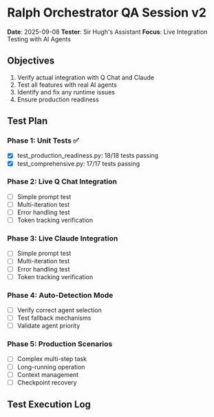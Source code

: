 # Ralph Orchestrator QA Session v2
**Date**: 2025-09-08
**Tester**: Sir Hugh's Assistant
**Focus**: Live Integration Testing with AI Agents

## Objectives
1. Verify actual integration with Q Chat and Claude
2. Test all features with real AI agents
3. Identify and fix any runtime issues
4. Ensure production readiness

## Test Plan

### Phase 1: Unit Tests ✅
- [x] test_production_readiness.py: 18/18 tests passing
- [x] test_comprehensive.py: 17/17 tests passing

### Phase 2: Live Q Chat Integration
- [ ] Simple prompt test
- [ ] Multi-iteration test
- [ ] Error handling test
- [ ] Token tracking verification

### Phase 3: Live Claude Integration  
- [ ] Simple prompt test
- [ ] Multi-iteration test
- [ ] Error handling test
- [ ] Token tracking verification

### Phase 4: Auto-Detection Mode
- [ ] Verify correct agent selection
- [ ] Test fallback mechanisms
- [ ] Validate agent priority

### Phase 5: Production Scenarios
- [ ] Complex multi-step task
- [ ] Long-running operation
- [ ] Context management
- [ ] Checkpoint recovery

## Test Execution Log